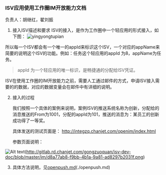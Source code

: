 ### ISV应用使用工作圈IM开放能力文档
负责人：胡继红，翟刘振

1.  接入ISV描述和要求
	ISV的接入，是作为工作圈中一个轻应用的形式接入，如下图：
![yingyongtupian](http://gitlab.rd.chanjet.com/gongzuoquan/isv-dev-doc/blob/master/im/5ec700a5-0b37-4bad-b3d4-4934103dba42.png)


所以每一个ISV都会有一个唯一的appId来标识这个ISV，一个对应的appName来简要的说明这个ISV的功能。例如：任务这个轻应用的appId 为8，appName为任务。

> appId 为一个轻应用的唯一标识，是畅捷通的分配给ISV凭证。

ISV在使用工作圈的IM开放能力之前，需要人工通过邮件的方式，申请ISV接入需要的的数据，对应的数据变量会在邮件中有详细的说明。

2. 接入的过程

	我们按照一个具体的案例来说明，案例ISV的推送系统名称为创新，分配给的消息推送的From为1001，分配的appId为101，推送的消息为：某员工的创新成功得了一等奖。

	具体发送的测试页面是：
	http://integzq.chanjet.com/openim/index.html

   参数页面说明：
   
![Alt text]()(http://gitlab.rd.chanjet.com/gongzuoquan/isv-dev-doc/blob/master/im/d8a77ab8-f9bb-4b1a-9a81-ad8297b2031f.png)

   3. 具体方法说明，见[openpush.md]()(./openpush.md)